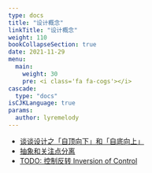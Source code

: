 ```yaml
---
type: docs
title: "设计概念"
linkTitle: "设计概念"
weight: 110
bookCollapseSection: true
date: 2021-11-29
menu:
  main:
    weight: 30
    pre: <i class='fa fa-cogs'></i>
cascade:
  type: "docs"
isCJKLanguage: true
params:
  author: lyremelody
---
```


* [谈谈设计之「自顶向下」和「自底向上」](./talk-about-top-down-and-bottom-up.md)
* [抽象和关注点分离](./abstraction-and-suparation-of-concerns.md)
* [TODO: 控制反转 Inversion of Control](./inversion-of-control.md)
